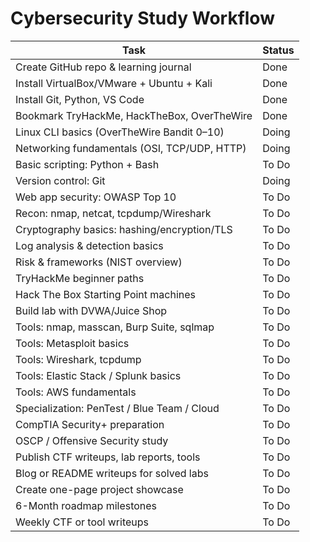 # Cybersecurity Study Workflow

| Task                                             | Status  |
|-------------------------------------------------|---------|
| Create GitHub repo & learning journal           | Done    |
| Install VirtualBox/VMware + Ubuntu + Kali      | Done    |
| Install Git, Python, VS Code                    | Done    |
| Bookmark TryHackMe, HackTheBox, OverTheWire    | Done    |
| Linux CLI basics (OverTheWire Bandit 0–10)     | Doing   |
| Networking fundamentals (OSI, TCP/UDP, HTTP)   | Doing   |
| Basic scripting: Python + Bash                  | To Do   |
| Version control: Git                             | Doing   |
| Web app security: OWASP Top 10                  | To Do   |
| Recon: nmap, netcat, tcpdump/Wireshark         | To Do   |
| Cryptography basics: hashing/encryption/TLS    | To Do   |
| Log analysis & detection basics                 | To Do   |
| Risk & frameworks (NIST overview)               | To Do   |
| TryHackMe beginner paths                        | To Do   |
| Hack The Box Starting Point machines            | To Do   |
| Build lab with DVWA/Juice Shop                  | To Do   |
| Tools: nmap, masscan, Burp Suite, sqlmap       | To Do   |
| Tools: Metasploit basics                        | To Do   |
| Tools: Wireshark, tcpdump                        | To Do   |
| Tools: Elastic Stack / Splunk basics           | To Do   |
| Tools: AWS fundamentals                         | To Do   |
| Specialization: PenTest / Blue Team / Cloud    | To Do   |
| CompTIA Security+ preparation                   | To Do   |
| OSCP / Offensive Security study                 | To Do   |
| Publish CTF writeups, lab reports, tools       | To Do   |
| Blog or README writeups for solved labs        | To Do   |
| Create one-page project showcase                | To Do   |
| 6-Month roadmap milestones                      | To Do   |
| Weekly CTF or tool writeups                     | To Do   |

